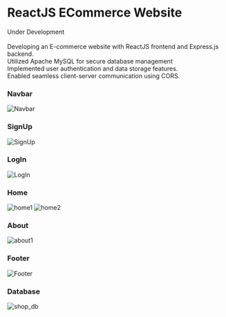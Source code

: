 # ReactJS ECommerce Website
Under Development <br/><br/>
Developing an E-commerce website with ReactJS frontend and Express.js backend. <br/>
Utilized Apache MySQL for secure database management <br/>
Implemented user authentication and  data storage features. <br/>
Enabled seamless client-server communication using CORS. <br/>

### Navbar
![Navbar](https://github.com/Trivarna13/ReactJS_ECommerceWebsite/assets/104765948/4e056f9d-423c-4f25-b37c-3ec35d6079ef)

### SignUp
![SignUp](https://github.com/Trivarna13/ReactJS_ECommerceWebsite/assets/104765948/4679b078-da81-4680-9cba-4cf27eb48090)

### LogIn
![LogIn](https://github.com/Trivarna13/ReactJS_ECommerceWebsite/assets/104765948/c0bc4a68-81c9-4786-a3da-14de44bc1940)

### Home
![home1](https://github.com/Trivarna13/ReactJS_ECommerceWebsite/assets/104765948/cc91bec3-be82-4b3d-aa3b-9ce67f8b3716)
![home2](https://github.com/Trivarna13/ReactJS_ECommerceWebsite/assets/104765948/f0ed2e6a-5dee-49f0-915d-382d44291521)

### About
![about1](https://github.com/Trivarna13/ReactJS_ECommerceWebsite/assets/104765948/68f04ef2-0062-4cfd-bd16-b4f2def79eb1)

### Footer
![Footer](https://github.com/Trivarna13/ReactJS_ECommerceWebsite/assets/104765948/d133a4ac-cbf1-4d52-8760-cb0179cae47c)

### Database
![shop_db](https://github.com/Trivarna13/ReactJS_ECommerceWebsite/assets/104765948/367ea6ef-b4de-4aa3-9bd3-1d2d1e501194)
